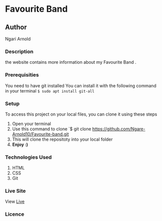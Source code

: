 # Favourite Band
## Author
Ngari Arnold
### Description
the website contains more information about my Favourite Band .
### Prerequisities
You need to have git installed
You can install it with the following command in your terminal
`$ sudo apt install git-all`
### Setup
To access this project on your local files, you can clone it using these steps
1. Open your terminal
1. Use this command to clone `$ git clone
https://github.com/Ngare-Arnold10/Favourite-band.git
1. This will clone the repositoty into your local folder
1. __Enjoy :)__
### Technologies Used
1. HTML
1. CSS
1. Git
### Live Site
View [Live](https://ngare-arnold10.github.io/Favourite-band/)
### Licence